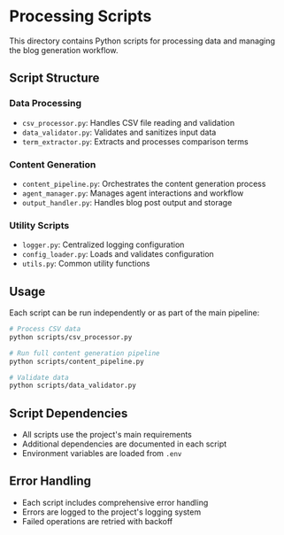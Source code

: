 # Processing Scripts

This directory contains Python scripts for processing data and managing the blog generation workflow.

## Script Structure

### Data Processing
- `csv_processor.py`: Handles CSV file reading and validation
- `data_validator.py`: Validates and sanitizes input data
- `term_extractor.py`: Extracts and processes comparison terms

### Content Generation
- `content_pipeline.py`: Orchestrates the content generation process
- `agent_manager.py`: Manages agent interactions and workflow
- `output_handler.py`: Handles blog post output and storage

### Utility Scripts
- `logger.py`: Centralized logging configuration
- `config_loader.py`: Loads and validates configuration
- `utils.py`: Common utility functions

## Usage

Each script can be run independently or as part of the main pipeline:

```bash
# Process CSV data
python scripts/csv_processor.py

# Run full content generation pipeline
python scripts/content_pipeline.py

# Validate data
python scripts/data_validator.py
```

## Script Dependencies
- All scripts use the project's main requirements
- Additional dependencies are documented in each script
- Environment variables are loaded from `.env`

## Error Handling
- Each script includes comprehensive error handling
- Errors are logged to the project's logging system
- Failed operations are retried with backoff 